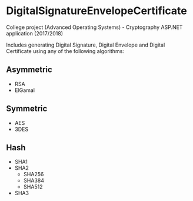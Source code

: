 # DigitalSignatureEnvelopeCertificate
College project (Advanced Operating Systems) - Cryptography ASP.NET application (2017/2018)

Includes generating Digital Signature, Digital Envelope and Digital Certificate using any of the following algorithms:
## Asymmetric
- RSA
- ElGamal
## Symmetric
- AES
- 3DES
## Hash
- SHA1
- SHA2 
    - SHA256
    - SHA384
    - SHA512
- SHA3
